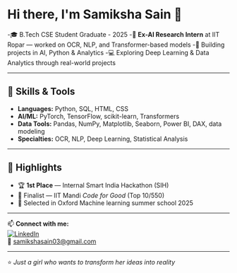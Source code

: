 # Hi there, I'm Samiksha Sain 👋

-🎓 B.Tech CSE Student Graduate - 2025 
-🔬 **Ex-AI Research Intern** at IIT Ropar — worked on OCR, NLP, and Transformer-based models 
-🚀 Building projects in AI, Python & Analytics
-💻 Exploring Deep Learning & Data Analytics through real-world projects

---

## 🚀 Skills & Tools
- **Languages:** Python, SQL, HTML, CSS
- **AI/ML:** PyTorch, TensorFlow, scikit-learn, Transformers
- **Data Tools:** Pandas, NumPy, Matplotlib, Seaborn, Power BI, DAX, data modeling
- **Specialties:** OCR, NLP, Deep Learning, Statistical Analysis

---

## 📌 Highlights
- 🏆 **1st Place** — Internal Smart India Hackathon (SIH)  
- 🎯 Finalist — IIT Mandi *Code for Good* (Top 10/550)  
- 🚀 Selected in Oxford Machine learning summer school 2025

---

📫 **Connect with me:**  
[![LinkedIn](https://img.shields.io/badge/LinkedIn-blue?logo=linkedin&logoColor=white)](https://linkedin.com/in/samiksha-sain)  
📧 [samikshasain03@gmail.com](mailto:samikshasain03@gmail.com)

---
⭐ _Just a girl who wants to transform her ideas into reality_
